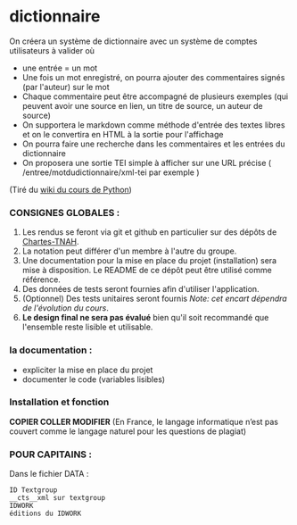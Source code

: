 # dictionnaire

On créera un système de dictionnaire avec un système de comptes utilisateurs à valider où
- une entrée = un mot 
- Une fois un mot enregistré, on pourra ajouter des commentaires signés (par l'auteur) sur le mot 
- Chaque commentaire peut être accompagné de plusieurs exemples (qui peuvent avoir une source en lien, un titre de source, un auteur de source) 
- On supportera le markdown comme méthode d'entrée des textes libres et on le convertira en HTML à la sortie pour l'affichage 
- On pourra faire une recherche dans les commentaires et les entrées du dictionnaire 
- On proposera une sortie TEI simple à afficher sur une URL précise ( /entree/motdudictionnaire/xml-tei par exemple ) 

(Tiré du [wiki du cours de Python](https://github.com/PonteIneptique/cours-python/wiki/2017-2018---Devoirs))

### CONSIGNES GLOBALES :

1. Les rendus se feront via git et github en particulier sur des dépôts de [Chartes-TNAH](https://github.com/Chartes-TNAH).
2. La notation peut différer d'un membre à l'autre du groupe.
3. Une documentation pour la mise en place du projet (installation) sera mise à disposition. Le README de ce dépôt peut être utilisé comme référence.
4. Des données de tests seront fournies afin d'utiliser l'application.
5. (Optionnel) Des tests unitaires seront fournis *Note: cet encart dépendra de l'évolution du cours*.
6. **Le design final ne sera pas évalué** bien qu'il soit recommandé que l'ensemble reste lisible et utilisable.


### la documentation :
- expliciter la mise en place du projet
- documenter le code (variables lisibles)


### Installation et fonction

**COPIER COLLER MODIFIER**
(En France, le langage informatique n’est pas couvert comme le langage naturel pour les questions de plagiat)



### POUR CAPITAINS : 

Dans le fichier DATA :
```
ID Textgroup
__cts__xml sur textgroup
IDWORK
éditions du IDWORK
```
